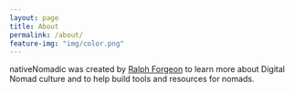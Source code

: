 ```yaml
---
layout: page
title: About
permalink: /about/
feature-img: "img/color.png"
---
```


nativeNomadic was created by [Ralph Forgeon](https://twitter.com/rjforgeon) to learn more about Digital Nomad culture and to help build tools and resources for nomads.
